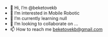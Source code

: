 - 👋 Hi, I’m @beketovekb
- 👀 I’m interested in Mobile Robotic
- 🌱 I’m currently learning null
- 💞️ I’m looking to collaborate on ...
- 📫 How to reach me beketovekb@gmail.com

<!---
beketovekb/beketovekb is a ✨ special ✨ repository because its `README.md` (this file) appears on your GitHub profile.
You can click the Preview link to take a look at your changes.
--->
